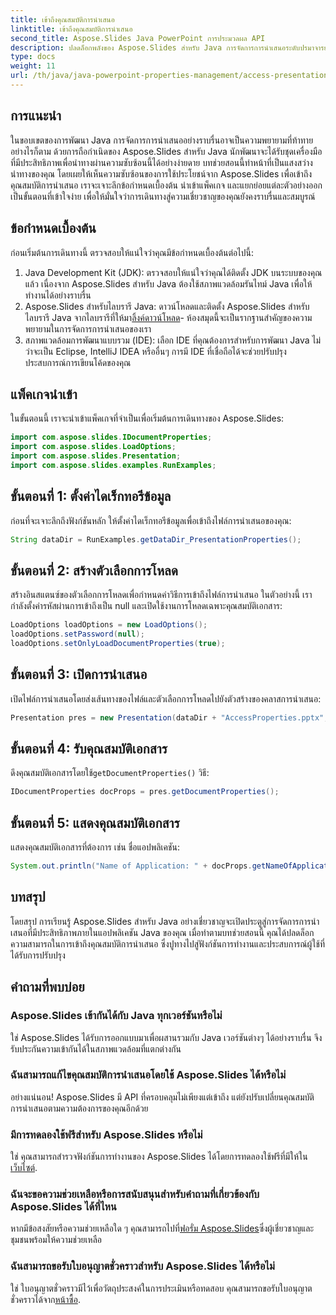 ```yaml
---
title: เข้าถึงคุณสมบัติการนำเสนอ
linktitle: เข้าถึงคุณสมบัติการนำเสนอ
second_title: Aspose.Slides Java PowerPoint การประมวลผล API
description: ปลดล็อกพลังของ Aspose.Slides สำหรับ Java การจัดการการนำเสนอระดับปรมาจารย์ด้วยบทช่วยสอนนี้ เข้าถึง แก้ไข และปรับปรุงคุณสมบัติการนำเสนอได้อย่างง่ายดาย
type: docs
weight: 11
url: /th/java/java-powerpoint-properties-management/access-presentation-properties/
---
```

## การแนะนำ
ในขอบเขตของการพัฒนา Java การจัดการการนำเสนออย่างราบรื่นอาจเป็นความพยายามที่ท้าทาย อย่างไรก็ตาม ด้วยการถือกำเนิดของ Aspose.Slides สำหรับ Java นักพัฒนาจะได้รับชุดเครื่องมือที่มีประสิทธิภาพเพื่อนำทางผ่านความซับซ้อนนี้ได้อย่างง่ายดาย บทช่วยสอนนี้ทำหน้าที่เป็นแสงสว่างนำทางของคุณ โดยเผยให้เห็นความซับซ้อนของการใช้ประโยชน์จาก Aspose.Slides เพื่อเข้าถึงคุณสมบัติการนำเสนอ เราจะเจาะลึกข้อกำหนดเบื้องต้น นำเข้าแพ็คเกจ และแยกย่อยแต่ละตัวอย่างออกเป็นขั้นตอนที่เข้าใจง่าย เพื่อให้มั่นใจว่าการเดินทางสู่ความเชี่ยวชาญของคุณยังคงราบรื่นและสมบูรณ์
## ข้อกำหนดเบื้องต้น
ก่อนเริ่มต้นการเดินทางนี้ ตรวจสอบให้แน่ใจว่าคุณมีข้อกำหนดเบื้องต้นต่อไปนี้:
1. Java Development Kit (JDK): ตรวจสอบให้แน่ใจว่าคุณได้ติดตั้ง JDK บนระบบของคุณแล้ว เนื่องจาก Aspose.Slides สำหรับ Java ต้องใช้สภาพแวดล้อมรันไทม์ Java เพื่อให้ทำงานได้อย่างราบรื่น
2. Aspose.Slides สำหรับไลบรารี Java: ดาวน์โหลดและติดตั้ง Aspose.Slides สำหรับไลบรารี Java จากไลบรารีที่ให้มา[ลิ้งค์ดาวน์โหลด](https://releases.aspose.com/slides/java/)- ห้องสมุดนี้จะเป็นรากฐานสำคัญของความพยายามในการจัดการการนำเสนอของเรา
3. สภาพแวดล้อมการพัฒนาแบบรวม (IDE): เลือก IDE ที่คุณต้องการสำหรับการพัฒนา Java ไม่ว่าจะเป็น Eclipse, IntelliJ IDEA หรืออื่นๆ การมี IDE ที่เชื่อถือได้จะช่วยปรับปรุงประสบการณ์การเขียนโค้ดของคุณ

## แพ็คเกจนำเข้า
ในขั้นตอนนี้ เราจะนำเข้าแพ็คเกจที่จำเป็นเพื่อเริ่มต้นการเดินทางของ Aspose.Slides:
```java
import com.aspose.slides.IDocumentProperties;
import com.aspose.slides.LoadOptions;
import com.aspose.slides.Presentation;
import com.aspose.slides.examples.RunExamples;
```
## ขั้นตอนที่ 1: ตั้งค่าไดเร็กทอรีข้อมูล
ก่อนที่จะเจาะลึกถึงฟังก์ชันหลัก ให้ตั้งค่าไดเร็กทอรีข้อมูลเพื่อเข้าถึงไฟล์การนำเสนอของคุณ:
```java
String dataDir = RunExamples.getDataDir_PresentationProperties();
```
## ขั้นตอนที่ 2: สร้างตัวเลือกการโหลด
สร้างอินสแตนซ์ของตัวเลือกการโหลดเพื่อกำหนดค่าวิธีการเข้าถึงไฟล์การนำเสนอ ในตัวอย่างนี้ เรากำลังตั้งค่ารหัสผ่านการเข้าถึงเป็น null และเปิดใช้งานการโหลดเฉพาะคุณสมบัติเอกสาร:
```java
LoadOptions loadOptions = new LoadOptions();
loadOptions.setPassword(null);
loadOptions.setOnlyLoadDocumentProperties(true);
```
## ขั้นตอนที่ 3: เปิดการนำเสนอ
เปิดไฟล์การนำเสนอโดยส่งเส้นทางของไฟล์และตัวเลือกการโหลดไปยังตัวสร้างของคลาสการนำเสนอ:
```java
Presentation pres = new Presentation(dataDir + "AccessProperties.pptx", loadOptions);
```
## ขั้นตอนที่ 4: รับคุณสมบัติเอกสาร
 ดึงคุณสมบัติเอกสารโดยใช้`getDocumentProperties()` วิธี:
```java
IDocumentProperties docProps = pres.getDocumentProperties();
```
## ขั้นตอนที่ 5: แสดงคุณสมบัติเอกสาร
แสดงคุณสมบัติเอกสารที่ต้องการ เช่น ชื่อแอปพลิเคชัน:
```java
System.out.println("Name of Application: " + docProps.getNameOfApplication());
```

## บทสรุป
โดยสรุป การเรียนรู้ Aspose.Slides สำหรับ Java อย่างเชี่ยวชาญจะเปิดประตูสู่การจัดการการนำเสนอที่มีประสิทธิภาพภายในแอปพลิเคชัน Java ของคุณ เมื่อทำตามบทช่วยสอนนี้ คุณได้ปลดล็อกความสามารถในการเข้าถึงคุณสมบัติการนำเสนอ ซึ่งปูทางไปสู่ฟังก์ชันการทำงานและประสบการณ์ผู้ใช้ที่ได้รับการปรับปรุง
## คำถามที่พบบ่อย
### Aspose.Slides เข้ากันได้กับ Java ทุกเวอร์ชันหรือไม่
ใช่ Aspose.Slides ได้รับการออกแบบมาเพื่อผสานรวมกับ Java เวอร์ชันต่างๆ ได้อย่างราบรื่น จึงรับประกันความเข้ากันได้ในสภาพแวดล้อมที่แตกต่างกัน
### ฉันสามารถแก้ไขคุณสมบัติการนำเสนอโดยใช้ Aspose.Slides ได้หรือไม่
อย่างแน่นอน! Aspose.Slides มี API ที่ครอบคลุมไม่เพียงแต่เข้าถึง แต่ยังปรับเปลี่ยนคุณสมบัติการนำเสนอตามความต้องการของคุณอีกด้วย
### มีการทดลองใช้ฟรีสำหรับ Aspose.Slides หรือไม่
 ใช่ คุณสามารถสำรวจฟังก์ชันการทำงานของ Aspose.Slides ได้โดยการทดลองใช้ฟรีที่มีให้ใน[เว็บไซต์](https://releases.aspose.com/).
### ฉันจะขอความช่วยเหลือหรือการสนับสนุนสำหรับคำถามที่เกี่ยวข้องกับ Aspose.Slides ได้ที่ไหน
 หากมีข้อสงสัยหรือความช่วยเหลือใด ๆ คุณสามารถไปที่[ฟอรั่ม Aspose.Slides](https://forum.aspose.com/c/slides/11)ซึ่งผู้เชี่ยวชาญและชุมชนพร้อมให้ความช่วยเหลือ
### ฉันสามารถขอรับใบอนุญาตชั่วคราวสำหรับ Aspose.Slides ได้หรือไม่
 ใช่ ใบอนุญาตชั่วคราวมีไว้เพื่อวัตถุประสงค์ในการประเมินหรือทดสอบ คุณสามารถขอรับใบอนุญาตชั่วคราวได้จาก[หน้าซื้อ](https://purchase.aspose.com/temporary-license/).